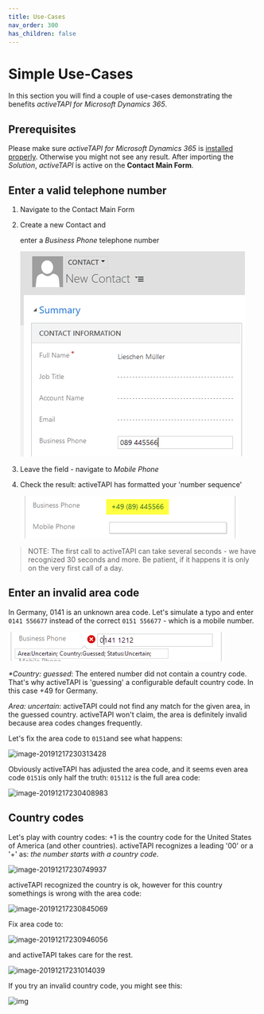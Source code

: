 ```yaml
---
title: Use-Cases
nav_order: 300
has_children: false
---
```


# Simple Use-Cases

In this section you will find a couple of use-cases demonstrating the benefits _activeTAPI for Microsoft Dynamics 365_.

## Prerequisites

Please make sure _activeTAPI for Microsoft Dynamics 365_ is [installed properly](https://github.com/SchmidteServices/activeTAPI-Dyn365/tree/b6d9c36fa57b53fbf81fa104d98afb5c1022a982/docs/admin/verifySetupOnPremise.md). Otherwise you might not see any result. After importing the _Solution_, _activeTAPI_ is active on the **Contact Main Form**.

## Enter a valid telephone number

1. Navigate to the Contact Main Form
2. Create a new Contact and 

   enter a _Business Phone_ telephone number

   ![image-20191217225001259](../.gitbook/assets/image-20191217225001259.png)

3. Leave the field - navigate to _Mobile Phone_
4. Check the result: activeTAPI has formatted your 'number sequence'

   ![image-20191217225158248](../.gitbook/assets/image-20191217225158248%20%282%29.png)

> NOTE: The first call to activeTAPI can take several seconds - we have recognized 30 seconds and more. Be patient, if it happens it is only on the very first call of a day.

## Enter an invalid area code

In Germany, 0141 is an unknown area code. Let's simulate a typo and enter `0141 556677` instead of the correct `0151 556677` - which is a mobile number.

![image-20191217225725243](../.gitbook/assets/image-20191217225725243.png)

_\*Country: guessed_: The entered number did not contain a country code. That's why activeTAPI is 'guessing' a configurable default country code. In this case +49 for Germany.

_Area: uncertain_: activeTAPI could not find any match for the given area, in the guessed country. activeTAPI won't claim, the area is definitely invalid because area codes changes frequently.

Let's fix the area code to `0151`and see what happens:

![image-20191217230313428](../.gitbook/assets/image-20191217230313428%20%282%29.png)

Obviously activeTAPI has adjusted the area code, and it seems even area code `0151`is only half the truth: `015112` is the full area code:

![image-20191217230408983](../.gitbook/assets/image-20191217230408983%20%281%29.png)

## Country codes

Let's play with country codes: +1 is the country code for the United States of America \(and other countries\). activeTAPI recognizes a leading '00' or a '+' as: _the number starts with a country code_.

![image-20191217230749937](../.gitbook/assets/image-20191217230749937%20%282%29.png)

activeTAPI recognized the country is ok, however for this country somethings is wrong with the area code:

![image-20191217230845069](../.gitbook/assets/image-20191217230845069%20%282%29.png)

Fix area code to:

![image-20191217230946056](../.gitbook/assets/image-20191217230946056%20%282%29.png)

and activeTAPI takes care for the rest.

![image-20191217231014039](../.gitbook/assets/image-20191217231014039%20%281%29.png)

If you try an invalid country code, you might see this:

![img](../.gitbook/assets/snaghtml1e272f5%20%282%29.PNG)

